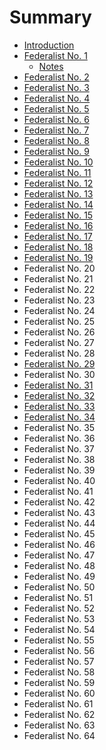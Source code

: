 # Summary

* [Introduction](README.md)
* [Federalist No. 1](federalist-no-1.md)
    * [Notes](notes.md)
* [Federalist No. 2](federalist-no-2.md)
* [Federalist No. 3](federalist-no-3.md)
* [Federalist No. 4](federalist-no-4.md)
* [Federalist No. 5](federalist-no-5.md)
* [Federalist No. 6](federalist-no-6.md)
* [Federalist No. 7](federalist-no-7.md)
* [Federalist No. 8](federalist-no-8.md)
* [Federalist No. 9](federalist-no-9.md)
* [Federalist No. 10](federalist-no-10.md)
* [Federalist No. 11](federalist-no-11.md)
* [Federalist No. 12](federalist-no-12.md)
* [Federalist No. 13](federalist-no-13.md)
* [Federalist No. 14](federalist-no-14.md)
* [Federalist No. 15](federalist-no-15.md)
* [Federalist No. 16](federalist-no-16.md)
* [Federalist No. 17](federalist-no.md)
* [Federalist No. 18](federalist-no-18.md)
* [Federalist No. 19](federalist-no-19.md)
* Federalist No. 20
* Federalist No. 21
* Federalist No. 22
* Federalist No. 23
* Federalist No. 24
* Federalist No. 25
* Federalist No. 26
* Federalist No. 27
* Federalist No. 28
* [Federalist No. 29](federalist-no-29.md)
* Federalist No. 30
* [Federalist No. 31](federalist-no-31.md)
* [Federalist No. 32](federalist-no-32.md)
* [Federalist No. 33](federalist-no-33.md)
* [Federalist No. 34](federalist-no-34.md)
* Federalist No. 35
* Federalist No. 36
* Federalist No. 37
* Federalist No. 38
* Federalist No. 39
* Federalist No. 40
* Federalist No. 41
* Federalist No. 42
* Federalist No. 43
* Federalist No. 44
* Federalist No. 45
* Federalist No. 46
* Federalist No. 47
* Federalist No. 48
* Federalist No. 49
* Federalist No. 50
* Federalist No. 51
* Federalist No. 52
* Federalist No. 53
* Federalist No. 54
* Federalist No. 55
* Federalist No. 56
* Federalist No. 57
* Federalist No. 58
* Federalist No. 59
* Federalist No. 60
* Federalist No. 61
* Federalist No. 62
* Federalist No. 63
* Federalist No. 64


